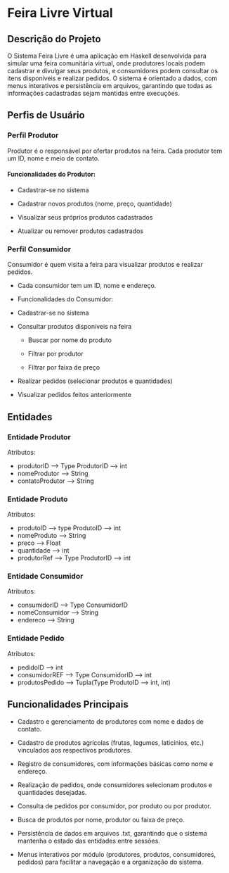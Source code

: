 # Feira Livre Virtual

## Descrição do Projeto
O Sistema Feira Livre é uma aplicação em Haskell desenvolvida para simular uma feira comunitária virtual, onde produtores locais podem cadastrar e divulgar seus produtos, e consumidores podem consultar os itens disponíveis e realizar pedidos. O sistema é orientado a dados, com menus interativos e persistência em arquivos, garantindo que todas as informações cadastradas sejam mantidas entre execuções.

## Perfis de Usuário

### Perfil Produtor
 
Produtor é o responsável por ofertar produtos na feira. Cada produtor tem um ID, nome e meio de contato.


#### Funcionalidades do Produtor:

- Cadastrar-se no sistema

- Cadastrar novos produtos (nome, preço, quantidade)

- Visualizar seus próprios produtos cadastrados

- Atualizar ou remover produtos cadastrados

### Perfil Consumidor
 
Consumidor é quem visita a feira para visualizar produtos e realizar pedidos. 
- Cada consumidor tem um ID, nome e endereço.
- Funcionalidades do Consumidor:

- Cadastrar-se no sistema

- Consultar produtos disponíveis na feira

	- Buscar por nome do produto
  
	- Filtrar por produtor
  
	- Filtrar por faixa de preço
  
- Realizar pedidos (selecionar produtos e quantidades)
- Visualizar pedidos feitos anteriormente


## Entidades

### Entidade Produtor
Atributos:
- produtorID --> Type ProdutorID --> int
- nomeProdutor --> String
- contatoProdutor --> String

### Entidade Produto
Atributos:
- produtoID --> type ProdutoID --> int
- nomeProduto --> String
- preco --> Float
- quantidade --> int
- produtorRef --> Type ProdutorID --> int

### Entidade Consumidor
Atributos:
- consumidorID --> Type ConsumidorID
- nomeConsumidor --> String
- endereco --> String

### Entidade Pedido
Atributos:
- pedidoID --> int
- consumidorREF --> Type ConsumidorID --> int
- produtosPedido --> Tupla(Type ProdutoID --> int, int)

## Funcionalidades Principais
- Cadastro e gerenciamento de produtores com nome e dados de contato.

- Cadastro de produtos agrícolas (frutas, legumes, laticínios, etc.) vinculados aos respectivos produtores.

- Registro de consumidores, com informações básicas como nome e endereço.

- Realização de pedidos, onde consumidores selecionam produtos e quantidades desejadas.

- Consulta de pedidos por consumidor, por produto ou por produtor.

- Busca de produtos por nome, produtor ou faixa de preço.

- Persistência de dados em arquivos .txt, garantindo que o sistema mantenha o estado das entidades entre sessões.

- Menus interativos por módulo (produtores, produtos, consumidores, pedidos) para facilitar a navegação e a organização do sistema.




